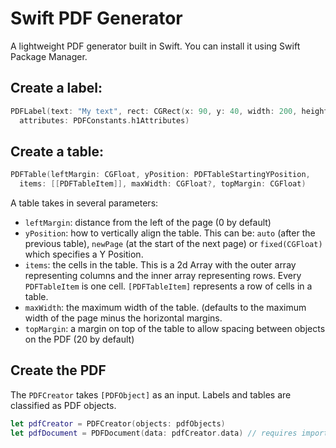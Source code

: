 # Swift PDF Generator

A lightweight PDF generator built in Swift. You can install it using Swift Package Manager. 

## Create a label:
```swift
PDFLabel(text: "My text", rect: CGRect(x: 90, y: 40, width: 200, height: 30), 
  attributes: PDFConstants.h1Attributes)
```

## Create a table:
```swift
PDFTable(leftMargin: CGFloat, yPosition: PDFTableStartingYPosition,
  items: [[PDFTableItem]], maxWidth: CGFloat?, topMargin: CGFloat)
```
A table takes in several parameters:
* `leftMargin`: distance from the left of the page (0 by default)
* `yPosition`: how to vertically align the table. This can be: `auto` (after the previous table), `newPage` (at the start of the next page) or `fixed(CGFloat)` which specifies a Y Position.
* `items`: the cells in the table. This is a 2d Array with the outer array representing columns and the inner array representing rows. Every `PDFTableItem` is one cell. `[PDFTableItem]` represents a row of cells in a table.
* `maxWidth`: the maximum width of the table. (defaults to the maximum width of the page minus the horizontal margins.
* `topMargin`: a margin on top of the table to allow spacing between objects on the PDF (20 by default)

## Create the PDF
The `PDFCreator` takes `[PDFObject]` as an input. Labels and tables are classified as PDF objects.
```swift
let pdfCreator = PDFCreator(objects: pdfObjects)
let pdfDocument = PDFDocument(data: pdfCreator.data) // requires import PDFKit
```
